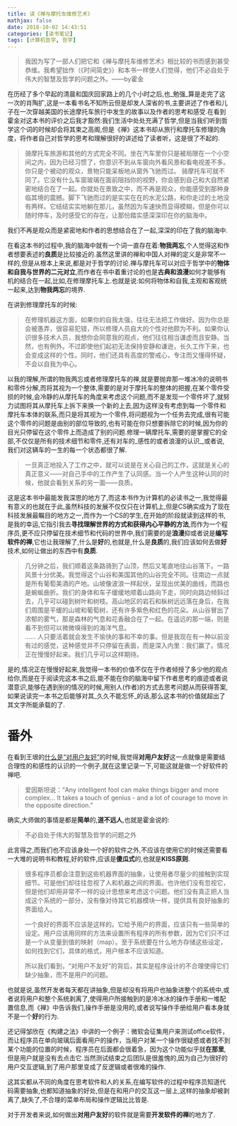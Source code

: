 ```yaml
---
title: 读《禅与摩托车维修艺术》
mathjax: false
date: 2018-10-02 14:43:51
categories: [读书笔记]
tags: [计算机哲学, 哲学]
---
```

> 我因为写了一部人们把它和《禅与摩托车维修艺术》相比较的书而感到甚受恭维。我希望拙作（《时间简史》）和本书一样使人们觉得，他们不必自处于伟大的智慧及哲学的问题之外。——by霍金

在历经了多个早起的清晨和国庆回家路上的几个小时之后,也_勉强_算是走完了这一次的肖陶扩,这是一本看书名不知所云但是却发人深省的书,主要讲述了作者和儿子在一次穿越美国的长途摩托车旅行中发生的故事以及作者的思考和感受.在看到霍金对这本书的评价之后我才豁然:我们生活中处处充满了哲学,但是当我们听到哲学这个词的时候却会将其束之高阁,但是《禅》这本书却从旅行和摩托车修理的角度，将作者自己对哲学的思考和理解很好的讲述给了读者听，这是很了不起的.

> 骑摩托车旅游和其他的方式完全不同。坐在汽车里你只是被局限在一个小空间之内，因为已经习惯了，你意识不到从车窗向外看风景和看电视差不多。你只是个被动的观众，景物只能呆板地从窗外飞驰而过。 骑摩托车可就不同了。它没有什么车窗玻璃在面前阻挡你的视野，你会感到自己和大自然紧密地结合在了一起。你就处在景致之中，而不再是观众，你能感受到那种身临其境的震撼。脚下飞驰而过的是实实在在的水泥公路，和你走过的土地没有两样。它结结实实地躺在那儿，虽然因为车速快而显得模糊，但是你可以随时停车，及时感受它的存在，让那份踏实感深深印在你的脑海中。

我们不再是观众而是紧密地和作者的思想结合在了一起,深深的印在了我的脑海中.

在看这本书的过程中,我的脑海中就有一个词一直存在着:**物我两忘**,个人觉得这和作者想要表述的**良质**是比较接近的.虽然这里讲的禅和中国人对禅的定义是非常不一样的,但是从根本上来说,都是对于哲学的讨论.禅与摩托车可以对应于哲学中的**物体和自我与世界的二元对立**,而作者在书中着重讨论的也是**古典和浪漫**如何才能够有机的结合在一起,比如,在修理摩托车上.也就是说:如何将物体和自我,主观和客观统一起来,达到**物我两忘**的境界.
<!-- more -->
在讲到修理摩托车的时候:

> 在修理机器这方面，如果你的自我太强，往往无法把工作做好。因为你总是会被愚弄，很容易犯错，所以修理人员自大的个性对他颇为不利。如果你认识很多技术人员，我想你会同意我的观点，他们往往相当谦虚而且安静。当然，也有例外。不过即使他们起初无法保持安静和谦逊，长久工作下来，也会变成这样的个性。同时，他们还具有高度的警戒心，专注而又懂得怀疑，不会以自我为中心。

以我的理解,所谓的物我两忘或者修理摩托车的禅,就是要抛弃那一堆冰冷的说明书和零件分解,而将其视为一个整体,需要的是对于摩托车的整体的把握,在某个零件受损的时候,会冷静的从摩托车的角度来考虑这个问题,而不是发现一个零件坏了,就努力试图将其从摩托车上拆下来换一个新的上去,因为这样没有考虑到每一个零件和摩托车本体的联系,而只是将其视为一个零件,将问题视为一个任务去完成,很有可能这个零件的问题是由别的部位导致的,也有可能在你只想要拆除它的时候,因为你的目光只停留在这个零件上而造成了别的问题.修理一辆摩托车,需要的是掌握它的全部,不仅仅是所有的技术细节和零件,还有对车的_感性的或者浪漫的认识_,或者说,我们对这辆车的一生的每一个状态都很了解.

> 一旦真正地投入了工作之中，就可以说是在关心自己的工作，这就是关心的真正意义——对自己手中的工作产生了认同感。当一个人产生这种认同的时候，他就会看到关系的另一面——良质。

这是这本书中最能发我深思的地方了,而这本书作为计算机的必读书之一,我觉得最有意义的也就在于此,虽然科技的发展不仅仅只在计算机上,但是CS确实成为了现在科技发展最瞩目的地方之一,而作为一个CS的学生,在开始的阶段就读到这样的书,是我的幸运,它指引我去**寻找理解世界的方式和获得内心平静的方法**,而作为一个程序员,更不应只停留在技术细节和代码的世界中,我们需要的是**浪漫**抑或者说是**编写软件的禅**,它也让我理解了,什么是**好**的,也就是,什么是**良质**的,我们应该如何去做**好**技术,如何让做出的东西中有**良质**.

> 几分钟之后，我们顺着这条路骑到了山顶，然后又笔直地往山谷落下。一路风景十分优美。我觉得这个山谷和美国其他的山谷完全不同。往南边一点就是所有葡萄美酒的产地。山坡像波浪一样起伏，呈现出优美的曲线，而路也是蜿蜒曲折。我们的身体和车子缓缓地顺着山路向下走，同时向路边倾斜过去，几乎可以碰到树叶和树枝。高山地区的岩石和枞树远远落在身后，在我们周围是平缓的山坡和葡萄树，还有许多紫色和红色的花朵。从山谷冒出了浓郁的雾气，那是森林的气息和花香融合在了一起。在遥远的那一端，则是看不到但可以微微嗅得到的海洋气息。  
> …… 人只要活着就会发生不愉快的事和不幸的事。但是我现在有一种以前没有过的感觉，这种感觉并不只停留在表面，而是深入内里：我们赢了。情况正在慢慢好起来。我们几乎可以这样期待。

是的,情况正在慢慢好起来,我觉得一本书的价值不仅在于作者倾授了多少他的观点给你,而是在于阅读完这本书之后,能不能在你的脑海中留下作者思考的痕迹或者说潜意识,能够在遇到别的情况的时候,用别人(作者)的方式去思考问题从而获得答案,如果说读完一本书之后能够对其_久久不能忘怀_的话,那么这本书的价值就超出了其文字所能承载的了.

[](#番外 "番外")番外
==============

在看到王垠的[什么是“对用户友好”](http://www.yinwang.org/blog-cn/2012/05/18/user-friendliness)的时候,我觉得**对用户友好**这一点就像是需要结合理性的和感性的认识的一个例子,就在这里记录一下,可能这就是做一个好软件的禅吧.

> 爱因斯坦说：“Any intelligent fool can make things bigger and more complex… It takes a touch of genius - and a lot of courage to move in the opposite direction.”

确实,大师做的事情是都是**简单**的,**道不远人**,也就是霍金说的:

> 不必自处于伟大的智慧及哲学的问题之外

此言得之,而我们也不应该身处一个好的软件之外,不应该在使用它的时候还需要看一大堆的说明书和教程,好的软件,应该是**傻瓜式**的,也就是**KISS原则**.

> 很多程序员都会注意到这些机器界面的抽象，让使用者尽量少的接触到实现细节。可是他们却往往忽视了人和机器之间的界面。也许他们没有忽视它，但是他们却用非常不一样的设计思想来考虑这个问题。他们没有真正把人当成这个系统的一部分，没有像对待其它机器模块一样，提供具有良好抽象的界面给人。
> 
> 一个良好的界面不应该是这样的。它给予用户的界面，应该只有一些简单的设定。用户应该用同样的方法来设置所有程序的所有参数，因为它们只不过是一个从变量到值的映射（map）。至于系统要在什么地方存储这些设定，如何找到它们，具体的格式，用户根本不应该知道。
> 
> 所以我们看到，“对用户不友好”的背后，其实是程序设计的不合理使得它们缺少抽象，而不是用户的问题。

也就是说,虽然开发者每天都在讲抽象,但是却没有将用户也抽象进整个的系统中,或者说将用户和整个系统剥离了,使得用户所接触到的是冷冰冰的操作手册和一堆配置信息,而《禅》中告诉我们,操作手册是没用的,或者说写操作手册给用户看本身就不是一个**好**的行为.

还记得邹欣在《构建之法》中讲的一个例子：微软会征集用户来测试office软件，而让程序员在单向玻璃后面看用户的操作，当用户对某一个操作很疑惑或者找不到某个功能的位置的时候，程序员在后面都会很着急，因为这个功能似乎就**在那里**,但是用户就是没有去点击它.当然测试结束之后团队是很羞愧的,因为自己为很好的用户交互逻辑,到了用户那里变成了反逻辑或者很难的操作.

这其实都从不同的角度在思考软件和人的关系,在编写软件的过程中程序员知道代码需要抽象,也都知道抽象的好处,但是在和用户的交互这一层上,这样的抽象却被剥离了,缺失了,不合理的菜单布局和操作逻辑比比皆是.

对于开发者来说,如何做出**对用户友好**的软件就是需要**开发软件的禅**的地方了.
